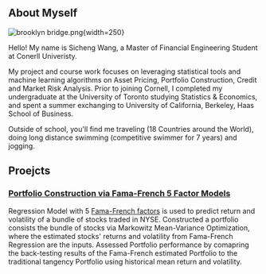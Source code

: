 ## About Myself 

![brooklyn bridge.png](https://s2.loli.net/2023/05/04/HXRq3Db1aj2NAsh.png){width=250}

Hello! My name is Sicheng Wang, a Master of Financial Engineering Student at Conerll Univeristy. 

My project and course work focuses on leveraging statistical tools and machine learning algorithms on Asset Pricing, Portfolio Construction, Credit and Market Risk Analysis. Prior to joining Cornell, I completed my undergraduate at the University of Toronto studying Statistics & Economics, and spent a summer exchanging to University of California, Berkeley, Haas School of Business.


Outside of school, you'll find me traveling (18 Countries around the World), doing long distance swimming (competitive swimmer for 7 years) and jogging.

## Proejcts

### [Portfolio Construction via Fama-French 5 Factor Models](https://github.com/wangsic4/Sicheng-personal-website/tree/main/Fama-French%205%20Factor%20Estimation)
Regression Model with 5 [Fama-French factors](https://mba.tuck.dartmouth.edu/pages/faculty/ken.french/data_library.html) is used to predict return and volatility of a bundle of stocks traded in NYSE. Constructed a portfolio consists the bundle of stocks via Markowitz Mean-Variance Optimization, where the estimated stocks' returns and volatility from Fama-French Regression are the inputs. Assessed Portfolio performance by comapring the back-testing results of the Fama-French estimated Portfolio to the traditional tangency Portfolio using historical mean return and volatility.


